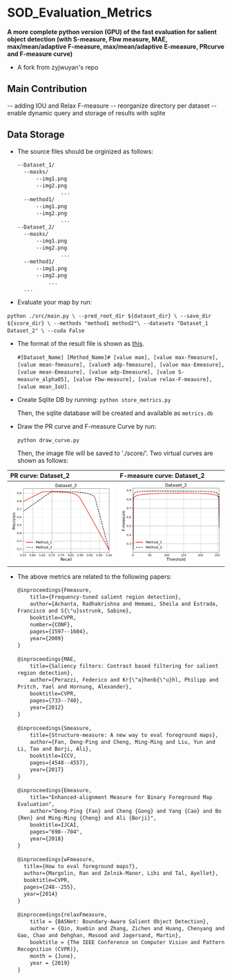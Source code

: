 # SOD_Evaluation_Metrics
**A more complete python version (GPU) of the fast evaluation for salient object detection (with S-measure, Fbw measure, MAE, max/mean/adaptive F-measure, max/mean/adaptive E-measure, PRcurve and F-measure curve)**

- A fork from zyjwuyan's repo

## Main Contribution
-- adding IOU and Relax F-measure
-- reorganize directory per dataset 
-- enable dynamic query and storage of results with sqlite

## Data Storage
- The source files should be orginized as follows:

      --Dataset_1/
		--masks/
		    --img1.png
		    --img2.png
                    ...
		--method1/
		    --img1.png
		    --img2.png
                    ...
      --Dataset_2/
		--masks/
		    --img1.png
		    --img2.png
                    ...
		--method1/
		    --img1.png
		    --img2.png
			    ...
		...

- Evaluate your map by run: 

`python ./src/main.py \
 --pred_root_dir ${dataset_dir} \
 --save_dir ${score_dir} \
 --methods "method1 method2"\
 --datasets "Dataset_1 Dataset_2" \
 --cuda False
`
  
- The format of the result file is shown as [this](./score/result.txt).

  `#[Dataset_Name] [Method_Name]# [value mae], [value max-fmeasure], [value mean-fmeasure], [value9 adp-fmeasure], [value max-Emeasure], [value mean-Emeasure], [value adp-Emeasure], [value S-measure_alpha05], [value Fbw-measure], [value relax-F-meausre], [value mean_IoU].`

- Create Sqlite DB by running:
     `python store_metrics.py`

  Then, the sqlite database will be created and available as `metrics.db`

- Draw the PR curve and F-measure Curve by run:
  
    `python draw_curve.py`
  
  Then, the image file will be saved to './score/'. Two virtual curves are shown as follows:


| PR curve: Dataset_2  | F-measure curve: Dataset_2 | 
|:--------------------|:----------------
| ![pr](./score/Dataset_2_pr.png) |   ![fm](./score/Dataset_2_fm.png) | 


- The above metrics are related to the following papers:


      @inproceedings{Fmeasure,
          title={Frequency-tuned salient region detection},
          author={Achanta, Radhakrishna and Hemami, Sheila and Estrada, Francisco and S{\"u}sstrunk, Sabine},
          booktitle=CVPR,
          number={CONF},
          pages={1597--1604},
          year={2009}
      }
      
      @inproceedings{MAE,
          title={Saliency filters: Contrast based filtering for salient region detection},
          author={Perazzi, Federico and Kr{\"a}henb{\"u}hl, Philipp and Pritch, Yael and Hornung, Alexander},
          booktitle=CVPR,
          pages={733--740},
          year={2012}
      }
      
      @inproceedings{Smeasure,
          title={Structure-measure: A new way to eval foreground maps},
          author={Fan, Deng-Ping and Cheng, Ming-Ming and Liu, Yun and Li, Tao and Borji, Ali},
          booktitle=ICCV,
          pages={4548--4557},
          year={2017}
      }
      
      @inproceedings{Emeasure,
          title="Enhanced-alignment Measure for Binary Foreground Map Evaluation",
          author="Deng-Ping {Fan} and Cheng {Gong} and Yang {Cao} and Bo {Ren} and Ming-Ming {Cheng} and Ali {Borji}",
          booktitle=IJCAI,
          pages="698--704",
          year={2018}
      }
      
      @inproceedings{wFmeasure,
        title={How to eval foreground maps?},
        author={Margolin, Ran and Zelnik-Manor, Lihi and Tal, Ayellet},
        booktitle=CVPR,
        pages={248--255},
        year={2014}
      }

      @inproceedings{relaxFmeasure,
          title = {BASNet: Boundary-Aware Salient Object Detection},
          author = {Qin, Xuebin and Zhang, Zichen and Huang, Chenyang and Gao, Chao and Dehghan, Masood and Jagersand, Martin},
          booktitle = {The IEEE Conference on Computer Vision and Pattern Recognition (CVPR)},
          month = {June},
          year = {2019}
      }
